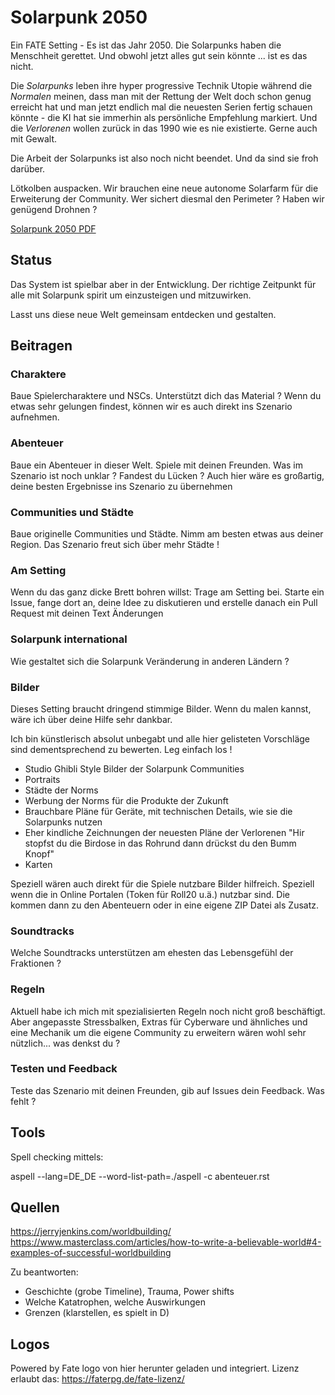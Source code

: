 # Solarpunk 2050

Ein FATE Setting - Es ist das Jahr 2050. Die Solarpunks haben die Menschheit gerettet. Und obwohl jetzt alles gut sein könnte ... ist es das nicht.

Die *Solarpunks* leben ihre hyper progressive Technik Utopie während die *Normalen* meinen, dass man mit der Rettung der Welt doch schon genug erreicht hat und man jetzt endlich mal die neuesten Serien fertig schauen könnte - die KI hat sie immerhin als persönliche Empfehlung markiert. Und die *Verlorenen* wollen zurück in das 1990 wie es nie existierte. Gerne auch mit Gewalt.

Die Arbeit der Solarpunks ist also noch nicht beendet. Und da sind sie froh darüber.

Lötkolben auspacken. Wir brauchen eine neue autonome Solarfarm für die Erweiterung der Community. Wer sichert diesmal den Perimeter ? Haben wir genügend Drohnen ? 

[Solarpunk 2050 PDF](https://github.com/Thorsten-Sick/Solarpunk2050/releases)

## Status

Das System ist spielbar aber in der Entwicklung. Der richtige Zeitpunkt für alle mit Solarpunk spirit um einzusteigen und mitzuwirken.

Lasst uns diese neue Welt gemeinsam entdecken und gestalten.

## Beitragen

### Charaktere

Baue Spielercharaktere und NSCs. Unterstützt dich das Material ? Wenn du etwas sehr gelungen findest, können wir es auch direkt ins Szenario aufnehmen.

### Abenteuer

Baue ein Abenteuer in dieser Welt. Spiele mit deinen Freunden. Was im Szenario ist noch unklar ? Fandest du Lücken ? Auch hier wäre es großartig, deine besten Ergebnisse ins Szenario zu übernehmen

### Communities und Städte

Baue originelle Communities und Städte. Nimm am besten etwas aus deiner Region. Das Szenario freut sich über mehr Städte !

### Am Setting

Wenn du das ganz dicke Brett bohren willst: Trage am Setting bei. Starte ein Issue, fange dort an, deine Idee zu diskutieren und erstelle danach ein Pull Request mit deinen Text Änderungen 

### Solarpunk international

Wie gestaltet sich die Solarpunk Veränderung in anderen Ländern ? 

### Bilder

Dieses Setting braucht dringend stimmige Bilder. Wenn du malen kannst, wäre ich über deine Hilfe sehr dankbar.

Ich bin künstlerisch absolut unbegabt und alle hier gelisteten Vorschläge sind dementsprechend zu bewerten. Leg einfach los !

* Studio Ghibli Style Bilder der Solarpunk Communities
* Portraits
* Städte der Norms
* Werbung der Norms für die Produkte der Zukunft
* Brauchbare Pläne für Geräte, mit technischen Details, wie sie die Solarpunks nutzen
* Eher kindliche Zeichnungen der neuesten Pläne der Verlorenen "Hir stopfst du die Birdose in das Rohrund dann drückst du den Bumm Knopf"
* Karten

Speziell wären auch direkt für die Spiele nutzbare Bilder hilfreich. Speziell wenn die in Online Portalen (Token für Roll20 u.ä.) nutzbar sind. Die kommen dann zu den Abenteuern oder in eine eigene ZIP Datei als Zusatz.

### Soundtracks

Welche Soundtracks unterstützen am ehesten das Lebensgefühl der Fraktionen ?

### Regeln

Aktuell habe ich mich mit spezialisierten Regeln noch nicht groß beschäftigt. Aber angepasste Stressbalken, Extras für Cyberware und ähnliches und eine Mechanik um die eigene Community zu erweitern wären wohl sehr nützlich... was denkst du ?

### Testen und Feedback

Teste das Szenario mit deinen Freunden, gib auf Issues dein Feedback. Was fehlt ?

## Tools

Spell checking mittels:

aspell --lang=DE_DE --word-list-path=./aspell -c abenteuer.rst

## Quellen

https://jerryjenkins.com/worldbuilding/
https://www.masterclass.com/articles/how-to-write-a-believable-world#4-examples-of-successful-worldbuilding

Zu beantworten:

* Geschichte (grobe Timeline), Trauma, Power shifts
* Welche Katatrophen, welche Auswirkungen
* Grenzen (klarstellen, es spielt in D)

## Logos

Powered by Fate logo von hier herunter geladen und integriert. Lizenz erlaubt das: https://faterpg.de/fate-lizenz/